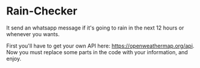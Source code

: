 # Rain-Checker
It send an whatsapp message if it's going to rain in the next 12 hours or whenever you wants.

First you'll have to get your own API here: https://openweathermap.org/api.
Now you must replace some parts in the code with your information, and enjoy.
